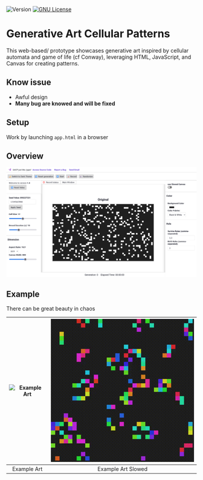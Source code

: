 ![Version](https://img.shields.io/badge/version-1.4-blue.svg?cacheSeconds=2592000) [![GNU License](https://img.shields.io/badge/license-GNU-blue.svg)](https://github.com/strawberry-development/generative-art-cellular-patterns/blob/main/LICENSE)
# Generative Art Cellular Patterns
This web-based/ prototype showcases generative art inspired by cellular automata and game of life (cf Conway), leveraging HTML, JavaScript, and Canvas for creating patterns. 

## Know issue
- Awful design
- **Many bug are knowed and will be fixed**

## Setup

Work by launching `app.html` in a browser

## Overview
![Overview of the page](example/Screenshot.png "Screenshot")

## Example

There can be great beauty in chaos

| ![Example Art](https://github.com/strawberry-development/generative-art-cellular-patterns/blob/main/example/original_2024-07-30T18-43-31-593Z.gif) | ![Example Art Slowed](https://github.com/strawberry-development/generative-art-cellular-patterns/blob/main/example/slowed_2024-07-30T18-43-31-593Z.gif) |
|:---:|:---:|
| Example Art | Example Art Slowed |
